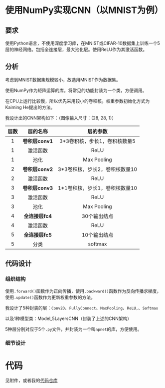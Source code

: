 # 使用NumPy实现CNN（以MNIST为例）

## 要求

使用Python语言，不使用深度学习库，在MNIST或CIFAR-10数据集上训练一个5层的神经网络。包括全连接层，最大池化层。使用ReLU作为其激活函数。

## 分析

考虑到MNIST数据集规模较小，故选用MNIST作为数据集。

使用NumPy作为矩阵运算的库。将常见的功能封装为一个类，方便调用。

在CPU上运行比较慢，所以优先采用较小的卷积核。权重参数初始化方式为Kaiming He提出的方法。

我设计出的CNN架构如下：（图像输入尺寸：(28, 28, 1)）

| 层数 |    层的名称     |            层的参数            |
| :--: | :-------------: | :----------------------------: |
|  1   | **卷积层conv1** | 3*3卷积核，步长1，卷积核数量5  |
|  1   |    激活函数     |              ReLU              |
|  1   |      池化       |          Max Pooling           |
|  2   | **卷积层conv2** | 3*3卷积核，步长2，卷积核数量10 |
|  2   |    激活函数     |              ReLU              |
|  3   | **卷积层conv3** | 1*1卷积核，步长1，卷积核数量10 |
|  3   |    激活函数     |              ReLU              |
|  3   |      池化       |          Max Pooling           |
|  4   | **全连接层fc4** |          30个输出结点          |
|  4   |    激活函数     |              ReLU              |
|  5   | **全连接层fc5** |          10个输出结点          |
|  5   |      分类       |            softmax             |

## 代码设计

### 组织结构

使用`.forward()`函数作为正向传播，使用`.backward()`函数作为反向传播求梯度，使用`.update()`函数作为更新权重参数的方法。

我设计了5种封装的层：`Conv2D`、`FullyConnect`、`MaxPooling`、`ReLU,`、`Softmax`

以及1种模型类：Model_5LayersCNN（封装了上述的CNN架构）

5种层分别对应于5个`.py`文件，并封装为一个叫`npnet`的库，方便使用。

### 细节设计



# 代码

见附件，或者我的[代码仓库](https://github.com/Karbo123/npnet)
